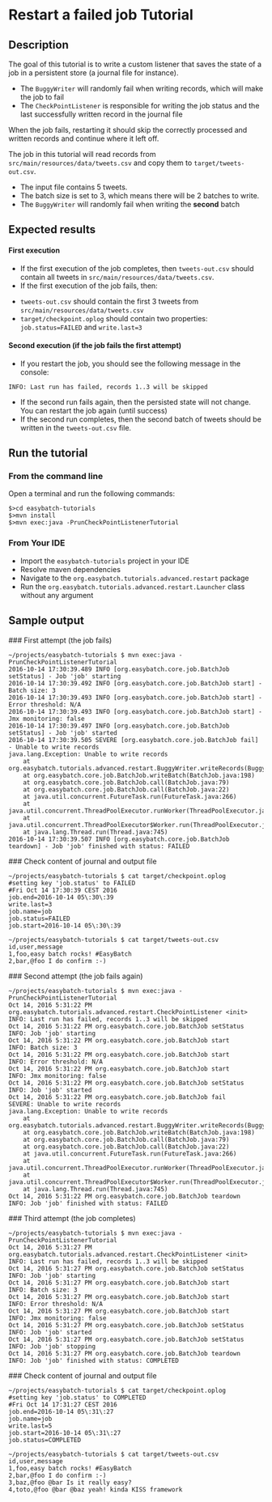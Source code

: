# Restart a failed job Tutorial

## Description

The goal of this tutorial is to write a custom listener that saves the state of a job in a persistent store (a journal file for instance).

* The `BuggyWriter` will randomly fail when writing records, which will make the job to fail
* The `CheckPointListener` is responsible for writing the job status and the last successfully written record in the journal file

When the job fails, restarting it should skip the correctly processed and written records and continue where it left off.

The job in this tutorial will read records from `src/main/resources/data/tweets.csv` and copy them to `target/tweets-out.csv`.

* The input file contains 5 tweets.
* The batch size is set to 3, which means there will be 2 batches to write.
* The `BuggyWriter` will randomly fail when writing the **second** batch

## Expected results

#### First execution

* If the first execution of the job completes, then `tweets-out.csv` should contain all tweets in `src/main/resources/data/tweets.csv`.
* If the first execution of the job fails, then:
 - `tweets-out.csv` should contain the first 3 tweets from `src/main/resources/data/tweets.csv`
 - `target/checkpoint.oplog` should contain two properties: `job.status=FAILED` and `write.last=3`

#### Second execution (if the job fails the first attempt)

* If you restart the job, you should see the following message in the console:

`INFO: Last run has failed, records 1..3 will be skipped`

* If the second run fails again, then the persisted state will not change. You can restart the job again (until success)
* If the second run completes, then the second batch of tweets should be written in the `tweets-out.csv` file.

## Run the tutorial

### From the command line

Open a terminal and run the following commands:

```shell
$>cd easybatch-tutorials
$>mvn install
$>mvn exec:java -PrunCheckPointListenerTutorial
```

### From Your IDE

* Import the `easybatch-tutorials` project in your IDE
* Resolve maven dependencies
* Navigate to the `org.easybatch.tutorials.advanced.restart` package
* Run the `org.easybatch.tutorials.advanced.restart.Launcher` class without any argument

## Sample output

### First attempt (the job fails)

```shell
~/projects/easybatch-tutorials $ mvn exec:java -PrunCheckPointListenerTutorial
2016-10-14 17:30:39.489 INFO [org.easybatch.core.job.BatchJob setStatus] - Job 'job' starting
2016-10-14 17:30:39.492 INFO [org.easybatch.core.job.BatchJob start] - Batch size: 3
2016-10-14 17:30:39.493 INFO [org.easybatch.core.job.BatchJob start] - Error threshold: N/A
2016-10-14 17:30:39.493 INFO [org.easybatch.core.job.BatchJob start] - Jmx monitoring: false
2016-10-14 17:30:39.497 INFO [org.easybatch.core.job.BatchJob setStatus] - Job 'job' started
2016-10-14 17:30:39.505 SEVERE [org.easybatch.core.job.BatchJob fail] - Unable to write records
java.lang.Exception: Unable to write records
	at org.easybatch.tutorials.advanced.restart.BuggyWriter.writeRecords(BuggyWriter.java:28)
	at org.easybatch.core.job.BatchJob.writeBatch(BatchJob.java:198)
	at org.easybatch.core.job.BatchJob.call(BatchJob.java:79)
	at org.easybatch.core.job.BatchJob.call(BatchJob.java:22)
	at java.util.concurrent.FutureTask.run(FutureTask.java:266)
	at java.util.concurrent.ThreadPoolExecutor.runWorker(ThreadPoolExecutor.java:1142)
	at java.util.concurrent.ThreadPoolExecutor$Worker.run(ThreadPoolExecutor.java:617)
	at java.lang.Thread.run(Thread.java:745)
2016-10-14 17:30:39.507 INFO [org.easybatch.core.job.BatchJob teardown] - Job 'job' finished with status: FAILED
```

### Check content of journal and output file

```properties
~/projects/easybatch-tutorials $ cat target/checkpoint.oplog
#setting key 'job.status' to FAILED
#Fri Oct 14 17:30:39 CEST 2016
job.end=2016-10-14 05\:30\:39
write.last=3
job.name=job
job.status=FAILED
job.start=2016-10-14 05\:30\:39

~/projects/easybatch-tutorials $ cat target/tweets-out.csv
id,user,message
1,foo,easy batch rocks! #EasyBatch
2,bar,@foo I do confirm :-)
```

### Second attempt (the job fails again)

```shell
~/projects/easybatch-tutorials $ mvn exec:java -PrunCheckPointListenerTutorial
Oct 14, 2016 5:31:22 PM org.easybatch.tutorials.advanced.restart.CheckPointListener <init>
INFO: Last run has failed, records 1..3 will be skipped
Oct 14, 2016 5:31:22 PM org.easybatch.core.job.BatchJob setStatus
INFO: Job 'job' starting
Oct 14, 2016 5:31:22 PM org.easybatch.core.job.BatchJob start
INFO: Batch size: 3
Oct 14, 2016 5:31:22 PM org.easybatch.core.job.BatchJob start
INFO: Error threshold: N/A
Oct 14, 2016 5:31:22 PM org.easybatch.core.job.BatchJob start
INFO: Jmx monitoring: false
Oct 14, 2016 5:31:22 PM org.easybatch.core.job.BatchJob setStatus
INFO: Job 'job' started
Oct 14, 2016 5:31:22 PM org.easybatch.core.job.BatchJob fail
SEVERE: Unable to write records
java.lang.Exception: Unable to write records
	at org.easybatch.tutorials.advanced.restart.BuggyWriter.writeRecords(BuggyWriter.java:28)
	at org.easybatch.core.job.BatchJob.writeBatch(BatchJob.java:198)
	at org.easybatch.core.job.BatchJob.call(BatchJob.java:79)
	at org.easybatch.core.job.BatchJob.call(BatchJob.java:22)
	at java.util.concurrent.FutureTask.run(FutureTask.java:266)
	at java.util.concurrent.ThreadPoolExecutor.runWorker(ThreadPoolExecutor.java:1142)
	at java.util.concurrent.ThreadPoolExecutor$Worker.run(ThreadPoolExecutor.java:617)
	at java.lang.Thread.run(Thread.java:745)
Oct 14, 2016 5:31:22 PM org.easybatch.core.job.BatchJob teardown
INFO: Job 'job' finished with status: FAILED
```

### Third attempt (the job completes)

```shell
~/projects/easybatch-tutorials $ mvn exec:java -PrunCheckPointListenerTutorial
Oct 14, 2016 5:31:27 PM org.easybatch.tutorials.advanced.restart.CheckPointListener <init>
INFO: Last run has failed, records 1..3 will be skipped
Oct 14, 2016 5:31:27 PM org.easybatch.core.job.BatchJob setStatus
INFO: Job 'job' starting
Oct 14, 2016 5:31:27 PM org.easybatch.core.job.BatchJob start
INFO: Batch size: 3
Oct 14, 2016 5:31:27 PM org.easybatch.core.job.BatchJob start
INFO: Error threshold: N/A
Oct 14, 2016 5:31:27 PM org.easybatch.core.job.BatchJob start
INFO: Jmx monitoring: false
Oct 14, 2016 5:31:27 PM org.easybatch.core.job.BatchJob setStatus
INFO: Job 'job' started
Oct 14, 2016 5:31:27 PM org.easybatch.core.job.BatchJob setStatus
INFO: Job 'job' stopping
Oct 14, 2016 5:31:27 PM org.easybatch.core.job.BatchJob teardown
INFO: Job 'job' finished with status: COMPLETED
```

### Check content of journal and output file

```properties
~/projects/easybatch-tutorials $ cat target/checkpoint.oplog
#setting key 'job.status' to COMPLETED
#Fri Oct 14 17:31:27 CEST 2016
job.end=2016-10-14 05\:31\:27
job.name=job
write.last=5
job.start=2016-10-14 05\:31\:27
job.status=COMPLETED

~/projects/easybatch-tutorials $ cat target/tweets-out.csv
id,user,message
1,foo,easy batch rocks! #EasyBatch
2,bar,@foo I do confirm :-)
3,baz,@foo @bar Is it really easy?
4,toto,@foo @bar @baz yeah! kinda KISS framework
```
